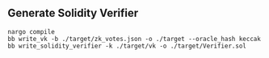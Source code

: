 ## Generate Solidity Verifier

```
nargo compile
bb write_vk -b ./target/zk_votes.json -o ./target --oracle_hash keccak
bb write_solidity_verifier -k ./target/vk -o ./target/Verifier.sol
```